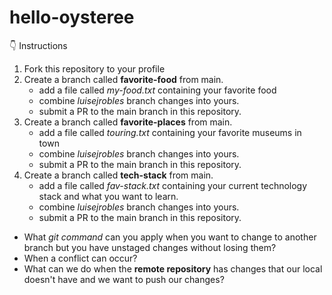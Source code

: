 # hello-oysteree

👇 Instructions
1. Fork this repository to your profile
2. Create a branch called **favorite-food** from main.
    - add a file called *my-food.txt* containing your favorite food
    - combine *luisejrobles* branch changes into yours.
    - submit a PR to the main branch in this repository.
4. Create a branch called **favorite-places** from main.
    - add a file called *touring.txt* containing your favorite museums in town
    - combine *luisejrobles* branch changes into yours.
    - submit a PR to the main branch in this repository.
6. Create a branch called **tech-stack** from main.
    - add a file called *fav-stack.txt* containing your current technology stack and what you want to learn.
    - combine *luisejrobles* branch changes into yours.
    - submit a PR to the main branch in this repository.



- What *git command* can you apply when you want to change to another branch but you have unstaged changes without losing them?
- When a conflict can occur?
- What can we do when the **remote repository** has changes that our local doesn't have and we want to push our changes?
